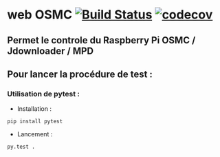 # web OSMC             [![Build Status](https://travis-ci.org/kugan49/webosmc.svg?branch=master)](https://travis-ci.org/kugan49/webosmc)  [![codecov](https://codecov.io/gh/kugan49/webosmc/branch/master/graph/badge.svg)](https://codecov.io/gh/kugan49/webosmc)
## Permet le controle du Raspberry Pi OSMC / Jdownloader / MPD


## Pour lancer la procédure de test : 

### Utilisation de pytest :
* Installation :

`pip install pytest`
* Lancement :

`py.test .`
